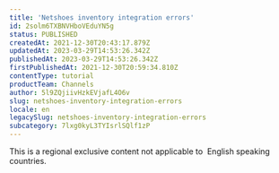 ```yaml
---
title: 'Netshoes inventory integration errors'
id: 2solm6TXBNVHboVEduYN5g
status: PUBLISHED
createdAt: 2021-12-30T20:43:17.879Z
updatedAt: 2023-03-29T14:53:26.342Z
publishedAt: 2023-03-29T14:53:26.342Z
firstPublishedAt: 2021-12-30T20:59:34.810Z
contentType: tutorial
productTeam: Channels
author: 5l9ZQjiivHzkEVjafL4O6v
slug: netshoes-inventory-integration-errors
locale: en
legacySlug: netshoes-inventory-integration-errors
subcategory: 7lxg0kyL3TYIsrlSQlf1zP
---
```


<div class="alert alert-warning" role="alert">This is a regional exclusive content not applicable to 
English speaking countries.</div>
